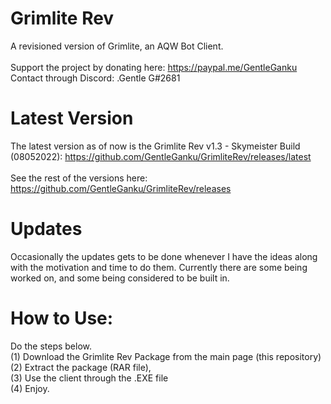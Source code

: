 # Grimlite Rev
A revisioned version of Grimlite, an AQW Bot Client. <br /> <br />
Support the project by donating here: https://paypal.me/GentleGanku <br />
Contact through Discord: .Gentle G#2681
# Latest Version
The latest version as of now is the Grimlite Rev v1.3 - Skymeister Build (08052022): https://github.com/GentleGanku/GrimliteRev/releases/latest <br /> <br />
See the rest of the versions here: https://github.com/GentleGanku/GrimliteRev/releases
# Updates
Occasionally the updates gets to be done whenever I have the ideas along with the motivation and time to do them. Currently there are some being worked on, and some being considered to be built in.
# How to Use:
Do the steps below.
<br />
(1) Download the Grimlite Rev Package from the main page (this repository) <br />
(2) Extract the package (RAR file), <br />
(3) Use the client through the .EXE file <br />
(4) Enjoy. <br />
